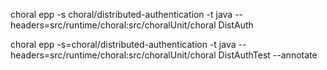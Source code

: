 choral epp -s choral/distributed-authentication -t java --headers=src/runtime/choral:src/choralUnit/choral DistAuth

choral epp -s=choral/distributed-authentication -t java --headers=src/runtime/choral:src/choralUnit/choral DistAuthTest --annotate